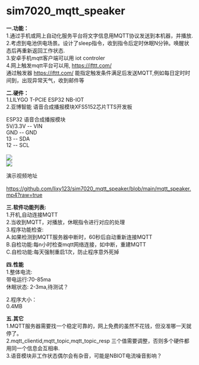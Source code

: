 # sim7020_mqtt_speaker

<b>一.功能：</b> <br>
    1.通过手机或网上自动化服务平台将文字信息用MQTT协议发送到本机器，并播放.<br>
    2.考虑到电池供电场景。设计了sleep指令，收到指令后定时休眠N分钟。唤醒状态后再重新返回工作状态.<br>
    3.安卓手机mqtt客户端可以用 iot controler<br>
    4.网上触发mqtt平台可以用, https://ifttt.com/ <br>
      通过触发器 https://ifttt.com/ 能指定触发条件满足后发送MQTT,例如每日定时时间到，出现异常天气，收到邮件等<br>

 <b>二.硬件：</b><br>
  1.LILYGO T-PCIE ESP32 NB-IOT<br>
  2.亚博智能 语音合成播报模块XFS5152芯片TTS开发板<br>

ESP32 语音合成播报模块<br>
5V/3.3V  --  VIN<br>
GND      --  GND<br>
13       --  SDA<br>
12       --  SCL  <br>
<br>
 <img src= 'https://github.com/lixy123/sim7020_mqtt_speaker/blob/main/mqtt_speaker1.jpg?raw=true' /><br>
 <img src= 'https://github.com/lixy123/sim7020_mqtt_speaker/blob/main/mqtt_speaker2.jpg?raw=true' /><br>
 
演示视频地址<br>
   https://github.com/lixy123/sim7020_mqtt_speaker/blob/main/mqtt_speaker.mp4?raw=true <br>
   
   
 <b>三.软件功能列表:</b><br>
  1.开机,自动连接MQTT<br>
  2.当收到MQTT，对播放，休眠指令进行对应的处理<br>
  3.程序功能检查:<br>
    A.如果检测到MQTT服务器中断时，60秒后自动重新连接MQTT<br>
    B.自检功能:每n小时检查mqtt网络连接，如中断，重建MQTT<br>
    C.自检功能:每天强制重启1次，防止程序意外死掉<br>

 <b>四.性能</b><br>
  1.整体电流:<br>
    带电运行:70-85ma<br>
    休眠状态: 2-3ma,待测试？ <br>

  2.程序大小：<br>
    0.4MB<br>

 <b>五.其它</b><br>
  1.MQTT服务器需要找一个稳定可靠的，网上免费的虽然不花钱，但没准哪一天就停了。<br>
  2.mqtt_clientid,mqtt_topic,mqtt_topic_resp 三个值需要调整，否则多个硬件都用同一个信息会互相串.<br>
  3.语音模块非工作状态偶尔会有杂音，可能是NBIOT电流噪音影响？<br>
  
